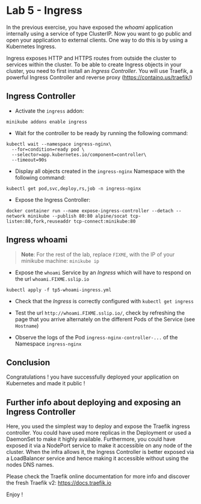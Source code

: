 # Lab 5 - Ingress

In the previous exercise, you have exposed the *whoami* application internally using a service of type ClusterIP.
Now you want to go public and open your application to external clients. One way to do this is by using a Kubernetes Ingress.

Ingress exposes HTTP and HTTPS routes from outside the cluster to services within the cluster.
To be able to create Ingress objects in your cluster, you need to first install an *Ingress Controller*.
You will use Traefik, a powerful Ingress Controller and reverse proxy (https://containo.us/traefik/)

## Ingress Controller

- Activate the `ingress` addon:

```shell
minikube addons enable ingress
```

- Wait for the controller to be ready by running the following command:

```shell
kubectl wait --namespace ingress-nginx\
  --for=condition=ready pod \
  --selector=app.kubernetes.io/component=controller\
  --timeout=90s
```

- Display all objects created in the `ingress-nginx` Namespace with the following command:

```shell
kubectl get pod,svc,deploy,rs,job -n ingress-nginx
```

- Expose the Ingress Controller:

```shell
docker container run --name expose-ingress-controller --detach --network minikube --publish 80:80 alpine/socat tcp-listen:80,fork,reuseaddr tcp-connect:minikube:80
```

## Ingress whoami

> **Note**: For the rest of the lab, replace `FIXME`, with the IP of your minikube machine: `minikube ip`

- Expose the `whoami` Service by an _Ingress_ which will have to respond on the url `whoami.FIXME.sslip.io`

```shell
kubectl apply -f tp5-whoami-ingress.yml
```

- Check that the _Ingress_ is correctly configured with `kubectl get ingress`
- Test the url `http://whoami.FIXME.sslip.io/`, check by refreshing the page that you arrive alternately on the different Pods of the Service (see `Hostname`)

- Observe the logs of the Pod `ingress-nginx-controller-...` of the Namespace `ingress-nginx`


## Conclusion

Congratulations ! you have successfully deployed your application on Kubernetes and made it public !

## Further info about deploying and exposing an Ingress Controller

Here, you used the simplest way to deploy and expose the Traefik ingress controller.
You could have used more replicas in the Deployment or used a DaemonSet to make it highly available.
Furthermore, you could have exposed it via a NodePort service to make it accessible on any node of the cluster.
When the infra allows it, the Ingress Controller is better exposed via a LoadBalancer service and hence making it
accessible without using the nodes DNS names.

Please check the Traefik online documentation for more info and discover the fresh Traefik v2: https://docs.traefik.io

Enjoy !
